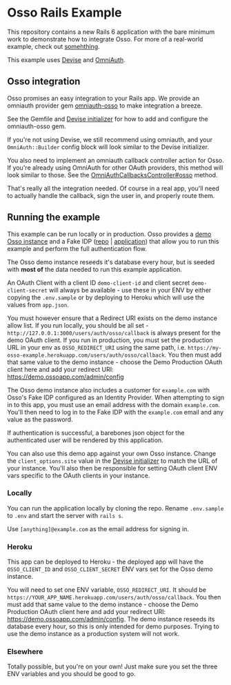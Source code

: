 # Osso Rails Example

This repository contains a new Rails 6 application with the bare minimum work to demonstrate how to integrate Osso. For more of a real-world example, check out [somehthing](something.com).

This example uses [Devise](https://github.com/heartcombo/devise) and [OmniAuth](https://github.com/omniauth/omniauth).

## Osso integration

Osso promises an easy integration to your Rails app. We provide an omniauth provider gem [omniauth-osso](https://github.com/enterprise-oss/omniauth-osso) to make integration a breeze.

See the Gemfile and [Devise initializer](https://github.com/enterprise-oss/osso-rails-example/blob/main/config/initializers/devise.rb#L12:L16) for how to add and configure the omniauth-osso gem.

If you're not using Devise, we still recommend using omniauth, and your `OmniAuth::Builder` config block will look similar to the Devise initializer.

You also need to implement an omniauth callback controller action for Osso. If you're already using OmniAuth for other OAuth providers, this method will look similar to those. See the [OmniAuthCallbacksController#osso](https://github.com/enterprise-oss/osso-rails-example/blob/main/app/controllers/omniauth_callbacks_controller.rb#L3:L7) method.

That's really all the integration needed. Of course in a real app, you'll need to actually handle the callback, sign the user in, and properly route them.

## Running the example

This example can be run locally or in production. Osso provides a [demo Osso instance](https://demo.ossoapp.com) and a Fake IDP ([repo](https://github.com/enterprise-oss/sinatra-ruby-idp) | [application](https://idp-osso.herokuapp.com)) that allow you to run this example and perform the full authentication flow.

The Osso demo instance reseeds it's database every hour, but is seeded with **most of** the data needed to run this example application.

An OAuth Client with a client ID `demo-client-id` and client secret `demo-client-secret` will always be available - use these in your ENV by either copying the `.env.sample` or by deploying to Heroku which will use the values from `app.json`.

You must however ensure that a Redirect URI exists on the demo instance allow list. If you run locally, you should be all set - `http://127.0.0.1:3000/users/auth/osso/callback` is always present for the demo OAuth client. If you run in production, you must set the production URL in your env as `OSSO_REDIRECT_URI` using the same path, i.e. `https://my-osso-example.herokuapp.com/users/auth/osso/callback`. You then must add that same value to the demo instance - choose the Demo Production OAuth client here and add your redirect URI: <https://demo.ossoapp.com/admin/config>

The Osso demo instance also includes a customer for `example.com` with Osso's Fake IDP configured as an Identity Provider. When attempting to sign in to this app, you must use an email address with the domain `example.com`. You'll then need to log in to the Fake IDP with the `example.com` email and any value as the password.

If authentication is successful, a barebones json object for the authenticated user will be rendered by this application.

You can also use this demo app against your own Osso instance. Change the `client_options.site` value in the [Devise initializer](https://github.com/enterprise-oss/osso-rails-example/blob/main/config/initializers/devise.rb#L16) to match the URL of your instance. You'll also then be responsible for setting OAuth client ENV vars specific to the OAuth clients in your instance.

### Locally

You can run the application locally by cloning the repo. Rename `.env.sample` to `.env` and start the server with `rails s`.

Use `[anything]@example.com` as the email address for signing in.

### Heroku

This app can be deployed to Heroku - the deployed app will have the `OSSO_CLIENT_ID` and `OSSO_CLIENT_SECRET` ENV vars set for the Osso demo instance.

You will need to set one ENV variable, `OSSO_REDIRECT_URI`. It should be `https://YOUR_APP_NAME.herokuapp.com/users/auth/osso/callback`. You then must add that same value to the demo instance - choose the Demo Production OAuth client here and add your redirect URI: <https://demo.ossoapp.com/admin/config>. The demo instance reseeds its database every hour, so this is only intended for demo purposes. Trying to use the demo instance as a production system will not work.

### Elsewhere

Totally possible, but you're on your own! Just make sure you set the three ENV variables and you should be good to go.
